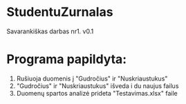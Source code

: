 # StudentuZurnalas
Savarankiškas darbas nr1.
v0.1

# Programa papildyta:

1. Rušiuoja duomenis į "Gudročius" ir "Nuskriaustukus"
2. "Gudročius" ir "Nuskriaustukus" išveda i du naujus failus
3. Duomenų spartos analizė prideta "Testavimas.xlsx" faile
